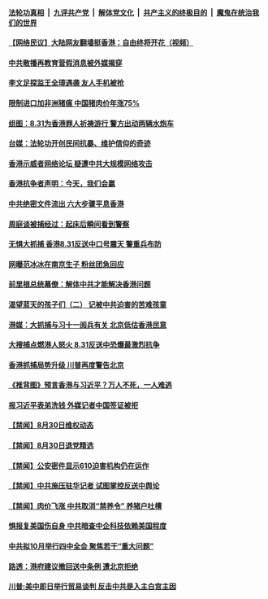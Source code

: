 ####  [法轮功真相](../../../../basic/blob/master/README.md?t=08311952) &nbsp;|&nbsp; [九评共产党](../../../../9ping.md/blob/master/README.md?t=08311952) &nbsp;|&nbsp; [解体党文化](../../../../jtdwh.md/blob/master/README.md?t=08311952)  &nbsp;|&nbsp; [共产主义的终极目的](../../../../gczydzjmd.md/blob/master/README.md?t=08311952) &nbsp;|&nbsp; [魔鬼在统治我们的世界](../../../../mgztzwmdsj.md/blob/master/README.md?t=08311952) 

#### [【网络民议】大陆网友翻墙挺香港：自由终将开花（视频）](../pages/prog204/a102655550.md?t=08311952) 

#### [中共散播再教育营假消息被外媒揭穿](../pages/prog204/a102654897.md?t=08311952) 

#### [李文足探监王全璋遇袭 友人手机被抢](../pages/prog204/a102655475.md?t=08311952) 

#### [限制进口加非洲猪瘟 中国猪肉价年涨75%](../pages/prog204/a102655415.md?t=08311952) 

#### [组图：8.31为香港罪人祈祷游行 警方出动两辆水炮车](../pages/prog204/a102655373.md?t=08311952) 


#### [台媒：法轮功开创民间抗暴、维护信仰的奇迹](../pages/prog204/a102655335.md?t=08311952) 

#### [香港示威者网络论坛 疑遭中共大规模网络攻击](../pages/prog204/a102655325.md?t=08311952) 

#### [香港抗争者声明：今天，我们会嬴](../pages/prog204/a102655316.md?t=08311952) 

#### [中共绝密文件流出 六大步骤平息香港](../pages/prog204/a102655306.md?t=08311952) 

#### [周庭谈被捕经过：起床后瞬间看到警察](../pages/prog204/a102655299.md?t=08311952) 

#### [无惧大抓捕 香港8.31反送中口号震天 警重兵布防](../pages/prog204/a102655269.md?t=08311952) 

#### [网曝范冰冰在南京生子 粉丝团急回应](../pages/prog204/a102655245.md?t=08311952) 

#### [前里根总统幕僚：解体中共才能解决香港问题](../pages/prog204/a102655238.md?t=08311952) 

#### [渴望蓝天的孩子们（二） 记被中共迫害的苦难孩童](../pages/prog204/a102620020.md?t=08311952) 

#### [港媒：大抓捕与习十一阅兵有关 北京低估香港民意](../pages/prog204/a102655186.md?t=08311952) 

#### [大搜捕点燃港人怒火 8.31反送中恐爆最激烈抗争](../pages/prog204/a102655150.md?t=08311952) 

#### [香港抓捕局势升级 川普再度警告北京](../pages/prog204/a102655145.md?t=08311952) 

#### [《推背图》预言香港与习近平？万人不死，一人难逃](../pages/prog204/a102655091.md?t=08311952) 


#### [报习近平表弟洗钱 外媒记者中国签证被拒](../pages/prog204/a102655069.md?t=08311952) 

#### [【禁闻】8月30日维权动态](../pages/prog204/a102655101.md?t=08311952) 

#### [【禁闻】8月30日退党精选](../pages/prog204/a102655099.md?t=08311952) 

#### [【禁闻】公安密件显示610迫害机构仍在运作](../pages/prog204/a102654973.md?t=08311952) 

#### [【禁闻】中共施压驻华记者 试图掌控反送中舆论](../pages/prog204/a102654898.md?t=08311952) 

#### [【禁闻】肉价飞涨 中共取消“禁养令” 养猪户吐槽](../pages/prog204/a102654895.md?t=08311952) 

#### [惧报复美国伤自身 中共暗查中企科技依赖美国程度](../pages/prog204/a102654847.md?t=08311952) 

#### [中共拟10月举行四中全会 聚焦若干“重大问题”](../pages/prog204/a102654814.md?t=08311952) 

#### [路透：港府建议撤回送中条例 遭北京拒绝](../pages/prog204/a102654577.md?t=08311952) 

#### [川普:美中即日举行贸易谈判 反击中共是入主白宫主因](../pages/prog204/a102654399.md?t=08311952) 

